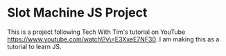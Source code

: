 # Slot Machine JS Project
This is a project following Tech With Tim's tutorial on YouTube https://www.youtube.com/watch\?v\=E3XxeE7NF30.
I am making this as a tutorial to learn JS.
